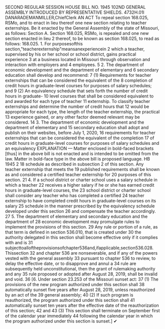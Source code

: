 SECOND REGULAR SESSION
HOUSE BILL NO. 1945
102ND GENERAL ASSEMBLY
INTRODUCED BY REPRESENTATIVE SHIELDS.
4732H.01I DANARADEMANMILLER,ChiefClerk
AN ACT
To repeal section 168.025, RSMo, and to enact in lieu thereof one new section relating to
teacher externships.
Be it enacted by the General Assembly of the state of Missouri, as follows:
Section A. Section 168.025, RSMo, is repealed and one new section enacted in lieu
2 thereof, to be known as section 168.025, to read as follows:
168.025. 1. For purposesofthis section,"teacherexternship"meansanexperiencein
2 which a teacher, supervised by his or her school or school district, gains practical experience
3 at a business located in Missouri through observation and interaction with employers and
4 employees.
5 2. The department of economic development and the department of elementary and
6 secondary education shall develop and recommend:
7 (1) Requirements for teacher externships that can be considered the equivalent of the
8 completion of credit hours in graduate-level courses for purposes of salary schedules; and
9 (2) An equivalency schedule that sets forth the number of credit hours in graduate-
10 level courses that shall be considered equivalent to and awarded for each type of teacher
11 externship. To classify teacher externships and determine the number of credit hours that
12 would be appropriate for each type, the length of the teacher externship, the practical
13 experience gained, or any other factor deemed relevant may be considered.
14 3. The department of economic development and the department of elementary and
15 secondary education shall adopt and publish on their websites, before July 1, 2020,
16 requirements for teacher externships that can be considered the equivalent of the completion
17 of credit hours in graduate-level courses for purposes of salary schedules and an equivalency
EXPLANATION — Matter enclosed in bold-faced brackets [thus] in the above bill is not enacted and is
intended to be omitted from the law. Matter in bold-face type in the above bill is proposed language.
HB 1945 2
18 schedule as described in subsection 2 of this section. Any teacher externship that meets the
19 published requirements shall be known as and considered a certified teacher externship for
20 purposes of this section.
21 4. If a school district or charter school uses a salary schedule in which a teacher
22 receives a higher salary if he or she has earned credit hours in graduate-level courses, the
23 school district or charter school shall consider any teacher who has completed a certified
24 teacher externship to have completed credit hours in graduate-level courses on its salary
25 schedule in the manner prescribed by the equivalency schedule developed under this section
26 and compensate the teacher accordingly.
27 5. The department of elementary and secondary education and the department of
28 economic development may promulgate rules to implement the provisions of this section.
29 Any rule or portion of a rule, as that term is defined in section 536.010, that is created under
30 the authority delegated in this section shall become effective only if it complies with and is
31 subjecttoalloftheprovisionsofchapter536and,ifapplicable,section536.028. Thissection
32 and chapter 536 are nonseverable, and if any of the powers vested with the general assembly
33 pursuant to chapter 536 to review, to delay the effective date, or to disapprove and annul a
34 rule are subsequently held unconstitutional, then the grant of rulemaking authority and any
35 rule proposed or adopted after August 28, 2019, shall be invalid and void.
36 [6. Under section 23.253 of the Missouri sunset act:
37 (1) The provisions of the new program authorized under this section shall
38 automatically sunset five years after August 28, 2019, unless reauthorized by an act of the
39 general assembly;
40 (2) If such program is reauthorized, the program authorized under this section shall
41 automatically sunset ten years after the effective date of the reauthorization of this section;
42 and
43 (3) This section shall terminate on September first of the calendar year immediately
44 following the calendar year in which the program authorized under this section is sunset.]
✔